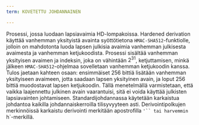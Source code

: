 ```yaml
---
term: KOVETETTU JOHDANNAINEN

---
```

Prosessi, jossa luodaan lapsiavaimia HD-lompakoissa. Hardened derivation käyttää vanhemman yksityistä avainta syöttötietona `HMAC-SHA512`-funktiolle, jolloin on mahdotonta luoda lapsen julkisia avaimia vanhemman julkisesta avaimesta ja vanhemman ketjukoodista. Prosessi sisältää vanhemman yksityisen avaimen ja indeksin, joka on vähintään $2^{31}$, ketjuttamisen, minkä jälkeen `HMAC-SHA512`-ohjelmaa sovelletaan vanhemman ketjukoodin kanssa. Tulos jaetaan kahteen osaan: ensimmäiset 256 bittiä lisätään vanhemman yksityiseen avaimeen, jotta saadaan lapsen yksityinen avain, ja loput 256 bittiä muodostavat lapsen ketjukoodin. Tällä menetelmällä varmistetaan, että vaikka laajennettu julkinen avain vaarantuisi, sitä ei voida käyttää julkisten lapsiavainten johtamiseen. Standardijohdannassa käytetään karkaistua johdantoa kaikilla johdannaiskerroilla tilisyvyyteen asti. Derivointipolkujen merkinnöissä karkaistu derivointi merkitään apostrofilla `'`` tai harvemmin `h`-merkillä.